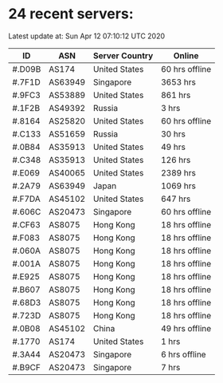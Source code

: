 # 24 recent servers:

Latest update at: Sun Apr 12 07:10:12 UTC 2020

| ID | ASN | Server Country | Online |
| -- | --- | -------------- | ------ |
| #.D09B | AS174 | United States | 60 hrs offline |
| #.7F1D | AS63949 | Singapore | 3653 hrs |
| #.9FC3 | AS53889 | United States | 861 hrs |
| #.1F2B | AS49392 | Russia | 3 hrs |
| #.8164 | AS25820 | United States | 60 hrs offline |
| #.C133 | AS51659 | Russia | 30 hrs |
| #.0B84 | AS35913 | United States | 49 hrs |
| #.C348 | AS35913 | United States | 126 hrs |
| #.E069 | AS40065 | United States | 2389 hrs |
| #.2A79 | AS63949 | Japan | 1069 hrs |
| #.F7DA | AS45102 | United States | 647 hrs |
| #.606C | AS20473 | Singapore | 60 hrs offline |
| #.CF63 | AS8075 | Hong Kong | 18 hrs offline |
| #.F083 | AS8075 | Hong Kong | 18 hrs offline |
| #.060A | AS8075 | Hong Kong | 18 hrs offline |
| #.001A | AS8075 | Hong Kong | 18 hrs offline |
| #.E925 | AS8075 | Hong Kong | 18 hrs offline |
| #.B607 | AS8075 | Hong Kong | 18 hrs offline |
| #.68D3 | AS8075 | Hong Kong | 18 hrs offline |
| #.723D | AS8075 | Hong Kong | 18 hrs offline |
| #.0B08 | AS45102 | China | 49 hrs offline |
| #.1770 | AS174 | United States | 1 hrs |
| #.3A44 | AS20473 | Singapore | 6 hrs offline |
| #.B9CF | AS20473 | Singapore | 7 hrs |

